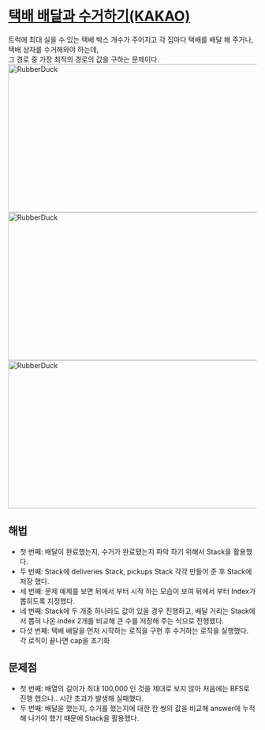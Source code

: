 # [택배 배달과 수거하기(KAKAO)](https://github.com/malvr00/Java-algorithm/blob/master/programmers/level2/stap8/src/Main.java)

트럭에 최대 실을 수 있는 택배 박스 개수가 주어지고 각 집마다 택배를 배달 해 주거나, 택배 상자를 수거해와야 하는데,<br/>
그 경로 중 가장 최적의 경로의 값을 구하는 문제이다.<br/>
<img src="https://github.com/malvr00/Java-algorithm/assets/77275513/d9273e29-9138-4ed1-9191-584dd8c7275d" width="600px" height="300px" 
  title="100px" alt="RubberDuck"></img><br/>
<img src="https://github.com/malvr00/Java-algorithm/assets/77275513/003637fb-ad72-4087-aa17-ede6f2386973" width="600px" height="300px"
title="100px" alt="RubberDuck"></img><br/>
<img src="https://github.com/malvr00/Java-algorithm/assets/77275513/03749210-8d6f-4300-ad55-778f38caebfd" width="600px" height="300px"
title="100px" alt="RubberDuck"></img><br/>
  
## 해법
* 첫 번째: 배달이 완료했는지, 수거가 완료됐는지 파악 하기 위해서 Stack을 활용했다.
* 두 번째: Stack에 deliveries Stack, pickups Stack 각각 만들어 준 후 Stack에 저장 했다.
* 세 번째: 문제 예제를 보면 뒤에서 부터 시작 하는 모습이 보여 뒤에서 부터 Index가 뽑히도록 지정했다.
* 네 번째: Stack에 두 개중 하나라도 값이 있을 경우 진행하고, 배달 거리는 Stack에서 뽑혀 나온 index 2개를 비교해 큰 수를 저장해 주는 식으로 진행했다.
* 다섯 번째: 택배 배달을 먼저 시작하는 로직을 구현 후 수거하는 로직을 실행했다. 각 로직이 끝나면 cap을 초기화



## 문제점
* 첫 번째: 배열의 길이가 최대 100,000 인 것을 제대로 보지 않아 처음에는 BFS로 진행 했으나.. 시간 초과가 발생해 실패했다.
* 두 번째: 배달을 했는지, 수거를 했는지에 대한 한 쌍의 값을 비교해 answer에 누적해 나가야 했기 때문에 Stack을 활용했다.